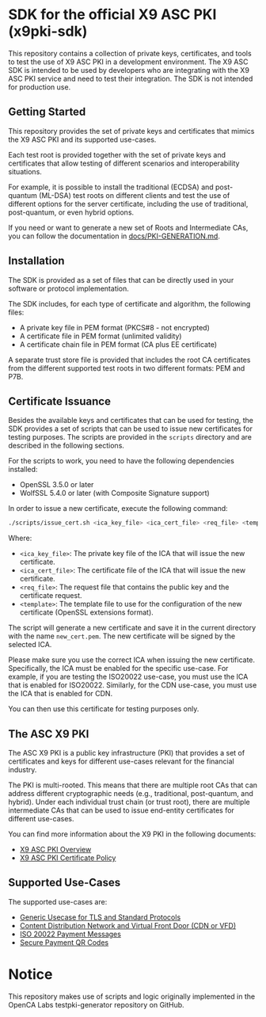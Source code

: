 # SDK for the official X9 ASC PKI (x9pki-sdk)

This repository contains a collection of private keys, certificates, and tools
to test the use of X9 ASC PKI in a development environment. The X9 ASC SDK is
intended to be used by developers who are integrating with the X9 ASC PKI
service and need to test their integration. The SDK is not intended for
production use.

## Getting Started

This repository provides the set of private keys and certificates that mimics the
X9 ASC PKI and its supported use-cases.

Each test root is provided together with the set of private keys and certificates
that allow testing of different scenarios and interoperability situations.

For example, it is possible to install the traditional (ECDSA) and post-quantum
(ML-DSA) test roots on different clients and test the use of different options
for the server certificate, including the use of traditional, post-quantum, or
even hybrid options.

If you need or want to generate a new set of Roots and Intermediate CAs, you can
follow the documentation in [docs/PKI-GENERATION.md](docs/PKI-GENERATION.md).

## Installation

The SDK is provided as a set of files that can be directly used in your software
or protocol implementation. 

The SDK includes, for each type of certificate and
algorithm, the following files:
* A private key file in PEM format (PKCS#8 - not encrypted)
* A certificate file in PEM format (unlimited validity)
* A certificate chain file in PEM format (CA plus EE certificate)

A separate trust store file is provided that includes the root CA certificates
from the different supported test roots in two different formats: PEM and P7B.

## Certificate Issuance

Besides the available keys and certificates that can be used for testing, the
SDK provides a set of scripts that can be used to issue new certificates for
testing purposes. The scripts are provided in the `scripts` directory and are
described in the following sections.

For the scripts to work, you need to have the following dependencies installed:
* OpenSSL 3.5.0 or later
* WolfSSL 5.4.0 or later (with Composite Signature support)

In order to issue a new certificate, execute the following command:
```bash
./scripts/issue_cert.sh <ica_key_file> <ica_cert_file> <req_file> <template>
```
Where:
* `<ica_key_file>`: The private key file of the ICA that will issue the new
  certificate.
* `<ica_cert_file>`: The certificate file of the ICA that will issue the new
  certificate.
* `<req_file>`: The request file that contains the public key and the
  certificate request.
* `<template>`: The template file to use for the configuration of the new
  certificate (OpenSSL extensions format).

The script will generate a new certificate and save it in the current directory
with the name `new_cert.pem`. The new certificate will be signed by the selected
ICA.

Please make sure you use the correct ICA when issuing the new certificate. Specifically,
the ICA must be enabled for the specific use-case. For example, if you are testing
the ISO20022 use-case, you must use the ICA that is enabled for ISO20022. Similarly,
for the CDN use-case, you must use the ICA that is enabled for CDN. 

You can then use this certificate for testing purposes only.

## The ASC X9 PKI

The ASC X9 PKI is a public key infrastructure (PKI) that provides a set of
certificates and keys for different use-cases relevant for the financial industry.

The PKI is multi-rooted. This means that there are multiple root CAs that can
address different cryptographic needs (e.g., traditional, post-quantum, and hybrid).
Under each individual trust chain (or trust root), there are multiple intermediate
CAs that can be used to issue end-entity certificates for different use-cases.

You can find more information about the X9 PKI in the following documents:
* [X9 ASC PKI Overview](https://www.x9pki.org/wp-content/uploads/2023/01/X9-ASC-PKI-Overview.pdf)
* [X9 ASC PKI Certificate Policy](https://www.x9.org/wp-content/uploads/2023/01/X9-ASC-PKI-Certificate-Policy.pdf)

## Supported Use-Cases

The supported use-cases are:

- [Generic Usecase for TLS and Standard Protocols](docs/GENERIC.md)
- [Content Distribution Network and Virtual Front Door (CDN or VFD)](docs/CDN.md)
- [ISO 20022 Payment Messages](docs/ISO20022.md)
- [Secure Payment QR Codes](docs/QRCODES.md)

# Notice

This repository makes use of scripts and logic originally implemented in the OpenCA
Labs testpki-generator repository on GitHub.

